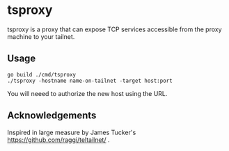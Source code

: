 # tsproxy

tsproxy is a proxy that can expose TCP services accessible from the
proxy machine to your tailnet.

## Usage

```
go build ./cmd/tsproxy
./tsproxy -hostname name-on-tailnet -target host:port

```

You will neeed to authorize the new host using the URL.

## Acknowledgements

Inspired in large measure by James Tucker's
https://github.com/raggi/teltailnet/ .


